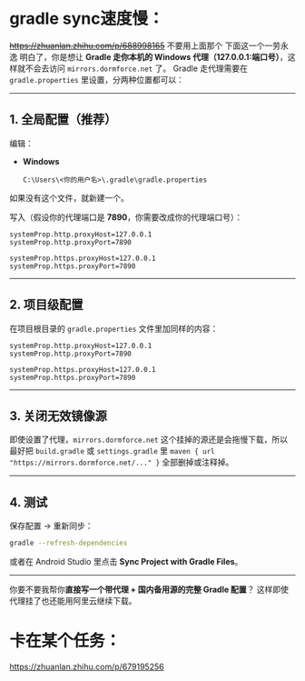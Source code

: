 # gradle sync速度慢：
~~https://zhuanlan.zhihu.com/p/688998165~~
不要用上面那个 
下面这一个一劳永逸
明白了，你是想让 **Gradle 走你本机的 Windows 代理（127.0.0.1:端口号）**，这样就不会去访问 `mirrors.dormforce.net` 了。
Gradle 走代理需要在 `gradle.properties` 里设置，分两种位置都可以：

---

## **1. 全局配置（推荐）**

编辑：

* **Windows**

  ```
  C:\Users\<你的用户名>\.gradle\gradle.properties
  ```

如果没有这个文件，就新建一个。

写入（假设你的代理端口是 **7890**，你需要改成你的代理端口号）：

```properties
systemProp.http.proxyHost=127.0.0.1
systemProp.http.proxyPort=7890

systemProp.https.proxyHost=127.0.0.1
systemProp.https.proxyPort=7890
```

---

## **2. 项目级配置**

在项目根目录的 `gradle.properties` 文件里加同样的内容：

```properties
systemProp.http.proxyHost=127.0.0.1
systemProp.http.proxyPort=7890

systemProp.https.proxyHost=127.0.0.1
systemProp.https.proxyPort=7890
```

---

## **3. 关闭无效镜像源**

即使设置了代理，`mirrors.dormforce.net` 这个挂掉的源还是会拖慢下载，所以最好把 `build.gradle` 或 `settings.gradle` 里 `maven { url "https://mirrors.dormforce.net/..." }` 全部删掉或注释掉。

---

## **4. 测试**

保存配置 → 重新同步：

```bash
gradle --refresh-dependencies
```

或者在 Android Studio 里点击 **Sync Project with Gradle Files**。

---

你要不要我帮你**直接写一个带代理 + 国内备用源的完整 Gradle 配置**？
这样即使代理挂了也还能用阿里云继续下载。
# 卡在某个任务：
https://zhuanlan.zhihu.com/p/679195256



